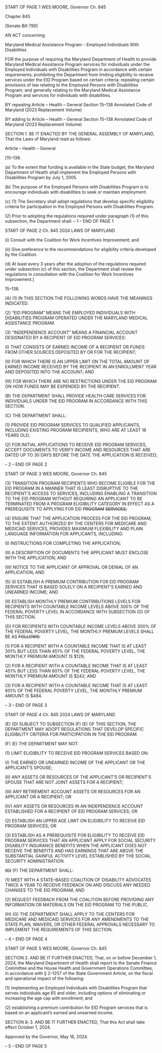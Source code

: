 START OF PAGE 1
WES MOORE, Governor Ch. 845

Chapter 845

(Senate Bill 790)

AN ACT concerning

Maryland Medical Assistance Program – Employed Individuals With Disabilities

FOR the purpose of requiring the Maryland Department of Health to provide Maryland
Medical Assistance Program services for individuals under the Employed
Individuals with Disabilities Program in accordance with certain requirements;
prohibiting the Department from limiting eligibility to receive services under the
EID Program based on certain criteria; repealing certain provisions of law relating
to the Employed Persons with Disabilities Program; and generally relating to the
Maryland Medical Assistance Program and services for individuals with disabilities.

BY repealing
Article – Health – General
Section 15–138
Annotated Code of Maryland
(2023 Replacement Volume)

BY adding to
Article – Health – General
Section 15–138
Annotated Code of Maryland
(2023 Replacement Volume)

SECTION 1. BE IT ENACTED BY THE GENERAL ASSEMBLY OF MARYLAND,
That the Laws of Maryland read as follows:

Article – Health – General

[15–138.

(a) To the extent that funding is available in the State budget, the Maryland
Department of Health shall implement the Employed Persons with Disabilities Program
by July 1, 2005.

(b) The purpose of the Employed Persons with Disabilities Program is to
encourage individuals with disabilities to seek or maintain employment.

(c) (1) The Secretary shall adopt regulations that develop specific eligibility
criteria for participation in the Employed Persons with Disabilities Program.

(2) Prior to adopting the regulations required under paragraph (1) of this
subsection, the Department shall:
– 1 –
END OF PAGE 1

START OF PAGE 2
Ch. 845 2024 LAWS OF MARYLAND

(i) Consult with the Coalition for Work Incentives Improvement;
and

(ii) Give preference to the recommendations for eligibility criteria
developed by the Coalition.

(d) At least every 3 years after the adoption of the regulations required under
subsection (c) of this section, the Department shall review the regulations in consultation
with the Coalition for Work Incentives Improvement.]

15–138.

(A) (1) IN THIS SECTION THE FOLLOWING WORDS HAVE THE MEANINGS
INDICATED.

(2) “EID PROGRAM” MEANS THE EMPLOYED INDIVIDUALS WITH
DISABILITIES PROGRAM OPERATED UNDER THE MARYLAND MEDICAL ASSISTANCE
PROGRAM.

(3) “INDEPENDENCE ACCOUNT” MEANS A FINANCIAL ACCOUNT
DESIGNATED BY A RECIPIENT OF EID PROGRAM SERVICES:

(I) THAT CONSISTS OF EARNED INCOME OF A RECIPIENT OR
FUNDS FROM OTHER SOURCES DEPOSITED BY OR FOR THE RECIPIENT;

(II) FOR WHICH THERE IS AN UPPER LIMIT ON THE TOTAL
AMOUNT OF EARNED INCOME RECEIVED BY THE RECIPIENT IN AN ENROLLMENT
YEAR AND DEPOSITED INTO THE ACCOUNT; AND

(III) FOR WHICH THERE ARE NO RESTRICTIONS UNDER THE EID
PROGRAM ON HOW FUNDS MAY BE EXPENDED BY THE RECIPIENT.

(B) THE DEPARTMENT SHALL PROVIDE HEALTH CARE SERVICES FOR
INDIVIDUALS UNDER THE EID PROGRAM IN ACCORDANCE WITH THIS SECTION.

(C) THE DEPARTMENT SHALL:

(1) PROVIDE EID PROGRAM SERVICES TO QUALIFIED APPLICANTS,
INCLUDING EXISTING PROGRAM RECIPIENTS, WHO ARE AT LEAST 16 YEARS OLD;

(2) FOR INITIAL APPLICATIONS TO RECEIVE EID PROGRAM
SERVICES, ACCEPT DOCUMENTS TO VERIFY INCOME AND RESOURCES THAT ARE
DATED UP TO 30 DAYS BEFORE THE DATE THE APPLICATION IS RECEIVED;

– 2 –
END OF PAGE 2

START OF PAGE 3
WES MOORE, Governor Ch. 845

(3) TRANSITION PROGRAM RECIPIENTS WHO BECOME ELIGIBLE FOR
THE EID PROGRAM IN A MANNER THAT IS LEAST DISRUPTIVE TO THE RECIPIENT’S
ACCESS TO SERVICES, INCLUDING ENABLING A TRANSITION TO THE EID PROGRAM
WITHOUT REQUIRING AN APPLICANT TO BE TERMINATED FROM A PROGRAM
ELIGIBILITY CATEGORY IN EFFECT AS A PREREQUISITE TO APPLYING FOR EID
~~PROGRAM~~ ~~SERVICES;~~

(4) ENSURE THAT THE APPLICATION PROCESS FOR THE EID
PROGRAM, TO THE EXTENT AUTHORIZED BY THE CENTERS FOR MEDICARE AND
MEDICAID SERVICES, PROVIDES MAXIMUM FLEXIBILITY AND PLAIN LANGUAGE
INFORMATION FOR APPLICANTS, INCLUDING:

(I) INSTRUCTIONS FOR COMPLETING THE APPLICATION;

(II) A DESCRIPTION OF DOCUMENTS THE APPLICANT MUST
ENCLOSE WITH THE APPLICATION; AND

(III) NOTICE TO THE APPLICANT OF APPROVAL OR DENIAL OF AN
APPLICATION; AND

(5) (I) ESTABLISH A PREMIUM CONTRIBUTION FOR EID PROGRAM
SERVICES THAT IS BASED SOLELY ON A RECIPIENT’S EARNED AND UNEARNED
INCOME; AND

(II) ESTABLISH MONTHLY PREMIUM CONTRIBUTIONS LEVELS
FOR RECIPIENTS WITH COUNTABLE INCOME LEVELS ABOVE 300% OF THE FEDERAL
POVERTY LEVEL IN ACCORDANCE WITH SUBSECTION (D) OF THIS SECTION.

(D) FOR RECIPIENTS WITH COUNTABLE INCOME LEVELS ABOVE 300% OF
THE FEDERAL POVERTY LEVEL, THE MONTHLY PREMIUM LEVELS SHALL BE AS
~~FOLLOWS:~~

(1) FOR A RECIPIENT WITH A COUNTABLE INCOME THAT IS AT LEAST
301% BUT LESS THAN 451% OF THE FEDERAL POVERTY LEVEL, THE MONTHLY
PREMIUM AMOUNT IS $129;

(2) FOR A RECIPIENT WITH A COUNTABLE INCOME THAT IS AT LEAST
451% BUT LESS THAN 601% OF THE FEDERAL POVERTY LEVEL, THE MONTHLY
PREMIUM AMOUNT IS $242; AND

(3) FOR A RECIPIENT WITH A COUNTABLE INCOME THAT IS AT LEAST
601% OF THE FEDERAL POVERTY LEVEL, THE MONTHLY PREMIUM AMOUNT IS $484.

– 3 –
END OF PAGE 3

START OF PAGE 4
Ch. 845 2024 LAWS OF MARYLAND

(E) (D) SUBJECT TO SUBSECTION (F) (E) OF THIS SECTION, THE
DEPARTMENT MAY ADOPT REGULATIONS THAT DEVELOP SPECIFIC ELIGIBILITY
CRITERIA FOR PARTICIPATION IN THE EID PROGRAM.

(F) (E) THE DEPARTMENT MAY NOT:

(1) LIMIT ELIGIBILITY TO RECEIVE EID PROGRAM SERVICES BASED
ON:

(I) THE EARNED OR UNEARNED INCOME OF THE APPLICANT OR
THE APPLICANT’S SPOUSE;

(II) ANY ASSETS OR RESOURCES OF THE APPLICANT’S OR
RECIPIENT’S SPOUSE THAT ARE NOT JOINT ASSETS FOR A RECIPIENT;

(III) ANY RETIREMENT ACCOUNT ASSETS OR RESOURCES FOR AN
APPLICANT OR A RECIPIENT; OR

(IV) ANY ASSETS OR RESOURCES IN AN INDEPENDENCE
ACCOUNT ESTABLISHED FOR A RECIPIENT OF EID PROGRAM SERVICES; OR

(2) ESTABLISH AN UPPER AGE LIMIT ON ELIGIBILITY TO RECEIVE
EID PROGRAM SERVICES; OR

(3) ESTABLISH AS A PREREQUISITE FOR ELIGIBILITY TO RECEIVE
EID PROGRAM SERVICES THAT AN APPLICANT APPLY FOR SOCIAL SECURITY
DISABILITY INSURANCE BENEFITS WHEN THE APPLICANT DOES NOT RECEIVE THE
BENEFITS AND HAS EARNINGS THAT ARE ABOVE THE SUBSTANTIAL GAINFUL
ACTIVITY LEVEL ESTABLISHED BY THE SOCIAL SECURITY ADMINISTRATION.

~~(G)~~ (F) THE DEPARTMENT SHALL:

(1) MEET WITH A STATE–BASED COALITION OF DISABILITY
ADVOCATES TWICE A YEAR TO RECEIVE FEEDBACK ON AND DISCUSS ANY NEEDED
CHANGES TO THE EID PROGRAM; AND

(2) REQUEST FEEDBACK FROM THE COALITION BEFORE PROVIDING
ANY INFORMATION OR MATERIALS ON THE EID PROGRAM TO THE PUBLIC.

(H) (G) THE DEPARTMENT SHALL APPLY TO THE CENTERS FOR
MEDICARE AND MEDICAID SERVICES FOR ANY AMENDMENTS TO THE STATE PLAN,
WAIVERS, OR OTHER FEDERAL APPROVALS NECESSARY TO IMPLEMENT THE
REQUIREMENTS OF THIS SECTION.

– 4 –
END OF PAGE 4

START OF PAGE 5
WES MOORE, Governor Ch. 845

SECTION 2. AND BE IT FURTHER ENACTED, That, on or before December 1,
2024, the Maryland Department of Health shall report to the Senate Finance Committee and
the House Health and Government Operations Committee, in accordance with § 2–1257 of
the State Government Article, on the fiscal and operational impact of the following:

(1) implementing an Employed Individuals with Disabilities Program that
serves individuals age 65 and older, including options of eliminating or increasing the age
cap with enrollment; and

(2) establishing a premium contribution for EID Program services that is
based on an applicant’s earned and unearned income.

SECTION ~~2.~~ 3. AND BE IT FURTHER ENACTED, That this Act shall take effect
October 1, 2024.

Approved by the Governor, May 16, 2024.

– 5 –
END OF PAGE 5